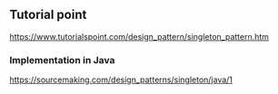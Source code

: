## Tutorial point

https://www.tutorialspoint.com/design_pattern/singleton_pattern.htm

### Implementation in Java

https://sourcemaking.com/design_patterns/singleton/java/1